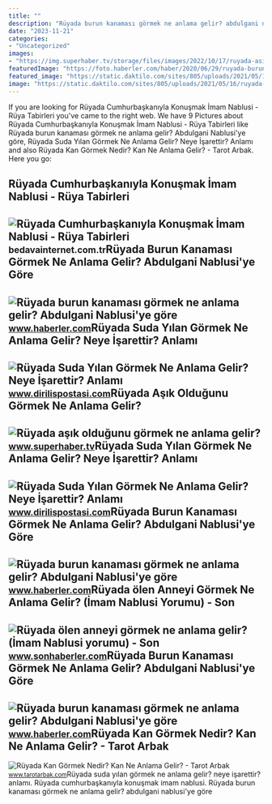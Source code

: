 ```yaml
---
title: ""
description: "Rüyada burun kanaması görmek ne anlama gelir? abdulgani nablusi&#039;ye göre"
date: "2023-11-21"
categories:
- "Uncategorized"
images:
- "https://img.superhaber.tv/storage/files/images/2022/10/17/ruyada-asik-oldugunu-gormek-ne-anla-mzBM_cover.png"
featuredImage: "https://foto.haberler.com/haber/2020/06/29/ruyada-burundan-kan-gelmesi-ne-anlama-gelir-13372617_8341_amp.jpg"
featured_image: "https://static.daktilo.com/sites/805/uploads/2021/05/16/ruyada-suda-yilan-gormek-ne-anlama-gelir1.jpg"
image: "https://static.daktilo.com/sites/805/uploads/2021/05/16/ruyada-suda-yilan-gormek-ne-anlama-gelir1.jpg"
---
```


If you are looking for Rüyada Cumhurbaşkanıyla Konuşmak İmam Nablusi - Rüya Tabirleri you've came to the right web. We have 9 Pictures about Rüyada Cumhurbaşkanıyla Konuşmak İmam Nablusi - Rüya Tabirleri like Rüyada burun kanaması görmek ne anlama gelir? Abdulgani Nablusi'ye göre, Rüyada Suda Yılan Görmek Ne Anlama Gelir? Neye İşarettir? Anlamı and also Rüyada Kan Görmek Nedir? Kan Ne Anlama Gelir? - Tarot Arbak. Here you go:

Rüyada Cumhurbaşkanıyla Konuşmak İmam Nablusi - Rüya Tabirleri
--------------------------------------------------------------

 ![Rüyada Cumhurbaşkanıyla Konuşmak İmam Nablusi - Rüya Tabirleri](https://bedavainternet.com.tr/wp-content/uploads/2022/10/Ruyada-Cumhurbaskaniyla-Konusmak-Imam-Nablusi.webp) <small>bedavainternet.com.tr</small>Rüyada Burun Kanaması Görmek Ne Anlama Gelir? Abdulgani Nablusi'ye Göre
-----------------------------------------------------------------------

 ![Rüyada burun kanaması görmek ne anlama gelir? Abdulgani Nablusi'ye göre](https://foto.haberler.com/haber/2020/06/29/ruyada-burundan-kan-gelmesi-ne-anlama-gelir-13372617_8341_amp.jpg) <small>www.haberler.com</small>Rüyada Suda Yılan Görmek Ne Anlama Gelir? Neye İşarettir? Anlamı
----------------------------------------------------------------

 ![Rüyada Suda Yılan Görmek Ne Anlama Gelir? Neye İşarettir? Anlamı](https://static.daktilo.com/sites/805/uploads/2021/05/16/ruyada-suda-yilan-gormek-ne-anlama-gelir1.jpg) <small>www.dirilispostasi.com</small>Rüyada Aşık Olduğunu Görmek Ne Anlama Gelir?
--------------------------------------------

 ![Rüyada aşık olduğunu görmek ne anlama gelir?](https://img.superhaber.tv/storage/files/images/2022/10/17/ruyada-asik-oldugunu-gormek-ne-anla-mzBM_cover.png) <small>www.superhaber.tv</small>Rüyada Suda Yılan Görmek Ne Anlama Gelir? Neye İşarettir? Anlamı
----------------------------------------------------------------

 ![Rüyada Suda Yılan Görmek Ne Anlama Gelir? Neye İşarettir? Anlamı](https://static.daktilo.com/sites/805/uploads/2021/05/16/ruyada-suda-yilan-gormek-ne-anlama-gelir.jpg) <small>www.dirilispostasi.com</small>Rüyada Burun Kanaması Görmek Ne Anlama Gelir? Abdulgani Nablusi'ye Göre
-----------------------------------------------------------------------

 ![Rüyada burun kanaması görmek ne anlama gelir? Abdulgani Nablusi'ye göre](https://i.hbrcdn.com/haber/2020/06/29/ruyada-burundan-kan-gelmesi-ne-anlama-gelir-13372617_8915_m.jpg) <small>www.haberler.com</small>Rüyada ölen Anneyi Görmek Ne Anlama Gelir? (İmam Nablusi Yorumu) - Son
----------------------------------------------------------------------

 ![Rüyada ölen anneyi görmek ne anlama gelir? (İmam Nablusi yorumu) - Son](https://i.sonhaberler.com/2/1280/720/storage/old/images/haberler/2018/10/ruyada_olen_anneyi_gormek_ruya_tabirleri_h87839_4d9e3.jpg) <small>www.sonhaberler.com</small>Rüyada Burun Kanaması Görmek Ne Anlama Gelir? Abdulgani Nablusi'ye Göre
-----------------------------------------------------------------------

 ![Rüyada burun kanaması görmek ne anlama gelir? Abdulgani Nablusi'ye göre](https://i.hbrcdn.com/haber/2020/06/29/ruyada-burundan-kan-gelmesi-ne-anlama-gelir-13372617_5577_m.jpg) <small>www.haberler.com</small>Rüyada Kan Görmek Nedir? Kan Ne Anlama Gelir? - Tarot Arbak
-----------------------------------------------------------

 ![Rüyada Kan Görmek Nedir? Kan Ne Anlama Gelir? - Tarot Arbak](https://1.bp.blogspot.com/-M-lP15v0IqA/XuU1FTMMoaI/AAAAAAAACug/IbNXU4-BtXEEBAh7IMiECUF1nRXv2MT4QCK4BGAYYCw/s640/ruyada-kan-gormek-ruya-tabirleri-imam-nablusi-ecnebi-tabiri-islami-yorumu-ne-demek.jpg) <small>www.tarotarbak.com</small>Rüyada suda yılan görmek ne anlama gelir? neye i̇şarettir? anlamı. Rüyada cumhurbaşkanıyla konuşmak i̇mam nablusi. Rüyada burun kanaması görmek ne anlama gelir? abdulgani nablusi'ye göre
